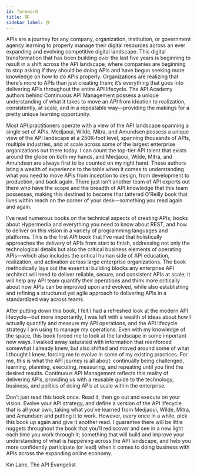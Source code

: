 ```yaml
---
id: foreword
title: 序
sidebar_label: 序
---
```


APIs are a journey for any company, organization, institution, or government agency learning to properly manage their digital resources across an ever expanding and evolving competitive digital landscape. This digital transformation that has been building over the last five years is beginning to result in a shift across the API landscape, where companies are beginning to stop asking if they should be doing APIs and have begun seeking more knowledge on how to do APIs properly. Organizations are realizing that there’s more to APIs than just creating them; it’s everything that goes into delivering APIs throughout the entire API lifecycle. The API Academy authors behind Continuous API Management possess a unique understanding of what it takes to move an API from ideation to realization, consistently, at scale, and in a repeatable way—providing the makings for a pretty unique learning opportunity.

Most API practitioners operate with a view of the API landscape spanning a single set of APIs. Medjaoui, Wilde, Mitra, and Amundsen possess a unique view of the API landscape at a 250K-foot level, spanning thousands of APIs, multiple industries, and at scale across some of the largest enterprise organizations out there today. I can count the top-tier API talent that exists around the globe on both my hands, and Medjaoui, Wilde, Mitra, and Amundsen are always first to be counted on my right hand. These authors bring a wealth of experience to the table when it comes to understanding what you need to move APIs from inception to design, from development to production, and back again. There just isn’t another team of API experts out there who have the scope and the breadth of API knowledge that this team possesses, making this destined to become that tattered O’Reilly book that lives within reach on the corner of your desk—something you read again and again.

I’ve read numerous books on the technical aspects of creating APIs; books about Hypermedia and everything you need to know about REST, and how to deliver on this vision in a variety of programming languages and platforms. This is the first API book that I’ve read that holistically approaches the delivery of APIs from start to finish, addressing not only the technological details but also the critical business elements of operating APIs—which also includes the critical human side of API education, realization, and activation across large enterprise organizations. The book methodically lays out the essential building blocks any enterprise API architect will need to deliver reliable, secure, and consistent APIs at scale; it will help any API team quantify their operations and think more critically about how APIs can be improved upon and evolved, while also establishing and refining a structured yet agile approach to delivering APIs in a standardized way across teams.

After putting down this book, I felt I had a refreshed look at the modern API lifecycle—but more importantly, I was left with a wealth of ideas about how I actually quantify and measure my API operations, and the API lifecycle strategy I am using to manage my operations. Even with my knowledge of the space, this book forced me to look at the landscape in some important new ways. I walked away saturated with information that reenforced somewhat I already knew, but also shifted and moved around some of what I thought I knew, forcing me to evolve in some of my existing practices. For me, this is what the API journey is all about: continually being challenged, learning, planning, executing, measuring, and repeating until you find the desired results. Continuous API Management reflects this reality of delivering APIs, providing us with a reusable guide to the technology, business, and politics of doing APIs at scale within the enterprise.

Don’t just read this book once. Read it, then go out and execute on your vision. Evolve your API strategy, and define a version of the API lifecycle that is all your own, taking what you’ve learned from Medjaoui, Wilde, Mitra, and Amundsen and putting it to work. However, every once in a while, pick this book up again and give it another read. I guarantee there will be little nuggets throughout the book that you’ll rediscover and see in a new light each time you work through it; something that will build and improve your understanding of what is happening across the API landscape, and help you more confidently participate (or lead) when it comes to doing business with APIs across the expanding online economy.

Kin Lane, The API Evangelist